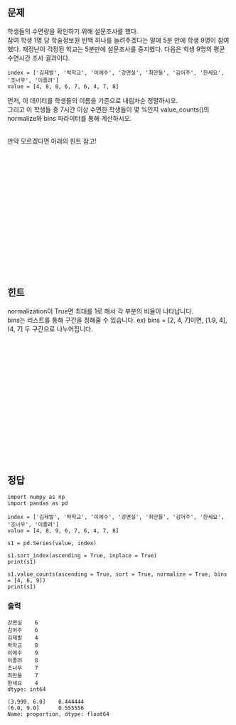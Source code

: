 ## 문제
학생들의 수면량을 확인하기 위해 설문조사를 했다. <br>
참여 학생 1명 당 학술정보원 빈백 하나를 늘려주겠다는 말에 5분 만에 학생 9명이 참여했다.
재정난이 걱정된 학교는 5분만에 설문조사를 중지했다.
다음은 학생 9명의 평균 수면시간 조사 결과이다.
```
index = ['김제발', '박학교', '이에수', '강면실', '최만들', '김어주', '한세요', '조너무', '이졸려']
value = [4, 8, 8, 6, 7, 6, 4, 7, 8]
```
먼저, 이 데이터를 학생들의 이름을 기준으로 내림차순 정렬하시오. <br>
그리고 이 학생들 중 7시간 이상 수면한 학생들이 몇 %인지 value_counts()의 normalize와 bins 파라미터를 통해 계산하시오.

<br>
만약 모르겠다면 아래의 힌트 참고!

<br><br><br><br><br><br><br><br><br><br><br><br><br><br><br><br>
## 힌트
normalization이 True면 최대를 1로 해서 각 부분의 비율이 나타납니다. <br>
bins는 리스트를 통해 구간을 정해줄 수 있습니다. ex) bins = [2, 4, 7]이면, (1.9, 4], (4, 7] 두 구간으로 나누어집니다.

<br><br><br><br><br><br><br><br><br><br><br><br><br><br><br><br>
## 정답
```
import numpy as np
import pandas as pd

index = ['김제발', '박학교', '이에수', '강면실', '최만들', '김어주', '한세요', '조너무', '이졸려']
value = [4, 8, 9, 6, 7, 6, 4, 7, 8]

s1 = pd.Series(value, index)

s1.sort_index(ascending = True, inplace = True)
print(s1)

s1.value_counts(ascending = True, sort = True, normalize = True, bins = [4, 6, 9])
print(s1)
```
### 출력
```
강면실    6
김어주    6
김제발    4
박학교    8
이에수    9
이졸려    8
조너무    7
최만들    7
한세요    4
dtype: int64

(3.999, 6.0]    0.444444
(6.0, 9.0]      0.555556
Name: proportion, dtype: float64
```

